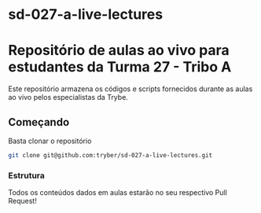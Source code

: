# sd-027-a-live-lectures

# Repositório de aulas ao vivo para estudantes da Turma 27 - Tribo A

Este repositório armazena os códigos e scripts fornecidos durante as aulas ao vivo pelos especialistas da Trybe.

## Começando

Basta clonar o repositório

```sh
git clone git@github.com:tryber/sd-027-a-live-lectures.git
```

### Estrutura

Todos os conteúdos dados em aulas estarão no seu respectivo Pull Request!
